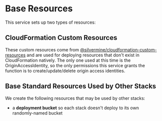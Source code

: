 # Base Resources

This service sets up two types of resources:

## CloudFormation Custom Resources

These custom resources come from [@silvermine/cloudformation-custom-resources](cust-res)
and are used for deploying resources that don't exist in CloudFormation natively. The only
one used at this time is the OriginAccessIdentity, so the only permissions this service
grants the function is to create/update/delete origin access identities.

## Base Standard Resources Used by Other Stacks

We create the following resources that may be used by other stacks:

 * a **deployment bucket** so each stack doesn't deploy to its own randomly-named bucket


[cust-res]: https://github.com/silvermine/cloudformation-custom-resources
